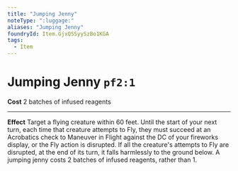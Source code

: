```yaml
---
title: "Jumping Jenny"
noteType: ":luggage:"
aliases: "Jumping Jenny"
foundryId: Item.GjxQSSyySzBo1KGA
tags:
  - Item
---
```


# Jumping Jenny `pf2:1`

**Cost** 2 batches of infused reagents

* * *

**Effect** Target a flying creature within 60 feet. Until the start of your next turn, each time that creature attempts to Fly, they must succeed at an Acrobatics check to Maneuver in Flight against the DC of your fireworks display, or the Fly action is disrupted. If all the creature's attempts to Fly are disrupted, at the end of its turn, it falls harmlessly to the ground below. A jumping jenny costs 2 batches of infused reagents, rather than 1.
